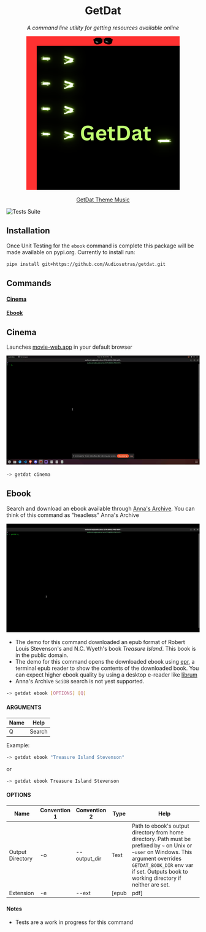 <div align="center">
    <h1>GetDat</h1>
    <p><i>A command line utility for getting resources available online</i></p>
    <img
        src="/docs/static/getdat-logo.png"
        alt="GetDat Package Logo"
        height="400"
    />
    <p align="center">
        <a href="https://iv.ggtyler.dev/watch?v=4b8P8cqc-UQ">
            GetDat Theme Music
        </a>
    </p>
</div>

![Tests Suite](https://github.com/Audiosutras/getdat/actions/workflows/tests.yml/badge.svg?branch=master)

## Installation

Once Unit Testing for the `ebook` command is complete this package will be made available on pypi.org. Currently to install run:

```bash
pipx install git+https://github.com/Audiosutras/getdat.git
```

## Commands

#### [Cinema](#cinema)

#### [Ebook](#ebook)

## Cinema
Launches [movie-web.app](https://movie-web.app/search/movie) in your default browser

<div align="center">
    <img
        src="/docs/static/getdat-cinema.gif"
        alt="Gif of GetDat Cinema Command In Action"
    />
</div>

```bash
-> getdat cinema
```

## Ebook 
Search and download an ebook available through [Anna's Archive](https://annas-archive.org/). You can think of this command as "headless" Anna's Archive

<div align="center">
    <img
        src="/docs/static/getdat-ebook.gif"
        alt="Gif of GetDat Cinema Command In Action"   
    />
</div>

* The demo for this command downloaded an epub format of Robert Louis Stevenson's and N.C. Wyeth's book *Treasure Island*. This book is in the public domain.
* The demo for this command opens the downloaded ebook using [epr](https://github.com/wustho/epr), a terminal epub reader to show the contents of the downloaded book. You can expect higher ebook quality by using a desktop e-reader like [librum](https://librumreader.com/)
* Anna's Archive `SciDB` search is not yest supported.


```bash
-> getdat ebook [OPTIONS] [Q]
```

#### ARGUMENTS

| Name | Help | 
|------|------|
| Q    | Search |

Example:
```bash
-> getdat ebook "Treasure Island Stevenson"
```
or
```bash
-> getdat ebook Treasure Island Stevenson
```

#### OPTIONS

| Name | Convention 1 | Convention 2 | Type | Help |
| ---- | ------------ | ------------ | ----| ----|
| Output Directory | -o | --output_dir | Text | Path to ebook's output directory from home directory. Path must be prefixed by `~` on Unix or `~user` on Windows. This argument overrides `GETDAT_BOOK_DIR` env var if set. Outputs book to working directory if neither are set.
| Extension | -e | --ext | [epub | pdf] | Preferred ebook extension for search results 


#### Notes
* Tests are a work in progress for this command